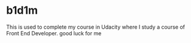 # b1d1m
This is used to complete my course in Udacity where I study a course of Front End Developer.
good luck for me
